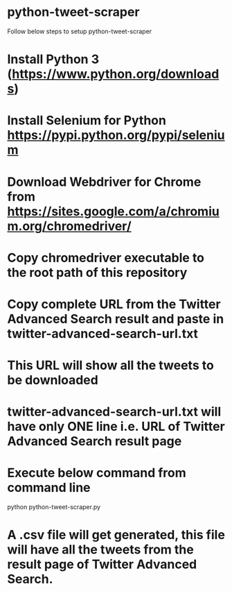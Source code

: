 # python-tweet-scraper

Follow below steps to setup python-tweet-scraper

# Install Python 3 (https://www.python.org/downloads)
# Install Selenium for Python https://pypi.python.org/pypi/selenium
# Download Webdriver for Chrome from https://sites.google.com/a/chromium.org/chromedriver/
# Copy chromedriver executable to the root path of this repository
# Copy complete URL from the Twitter Advanced Search result and paste in twitter-advanced-search-url.txt
# This URL will show all the tweets to be downloaded
# twitter-advanced-search-url.txt will have only ONE line i.e. URL of Twitter Advanced Search result page
# Execute below command from command line 
python python-tweet-scraper.py
# A .csv file will get generated, this file will have all the tweets from the result page of Twitter Advanced Search.